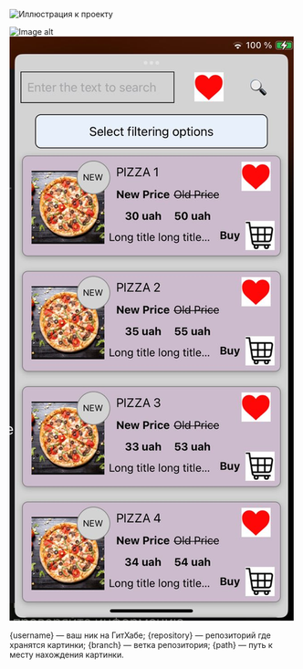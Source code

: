 ![Иллюстрация к проекту](https://github.com/jon/coolproject/raw/main/image/image.png)

![Image alt](https://github.com/AndriiDobronos/React-Native_homework_3_26_01_2024/raw/main/src/screnshots/photo_2024-01-26_08-27-36.jpg)
![screen](https://github.com/AndriiDobronos/React-Native_homework_3_26_01_2024/blob/main/src/screenshots/photo_2024-01-26_08-26-46.jpg)

{username} — ваш ник на ГитХабе;
{repository} — репозиторий где хранятся картинки;
{branch} — ветка репозитория;
{path} — путь к месту нахождения картинки.